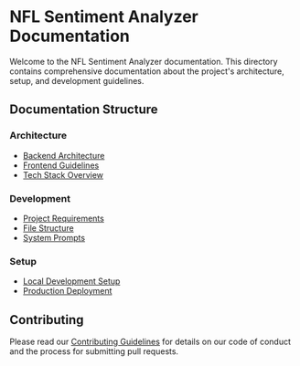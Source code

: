 # NFL Sentiment Analyzer Documentation

Welcome to the NFL Sentiment Analyzer documentation. This directory contains comprehensive documentation about the project's architecture, setup, and development guidelines.

## Documentation Structure

### Architecture
- [Backend Architecture](architecture/backend.md)
- [Frontend Guidelines](architecture/frontend.md)
- [Tech Stack Overview](architecture/tech-stack.md)

### Development
- [Project Requirements](development/requirements.md)
- [File Structure](development/file-structure.md)
- [System Prompts](development/system-prompts.md)

### Setup
- [Local Development Setup](setup/local-setup.md)
- [Production Deployment](setup/deployment.md)

## Contributing

Please read our [Contributing Guidelines](../CONTRIBUTING.md) for details on our code of conduct and the process for submitting pull requests.
